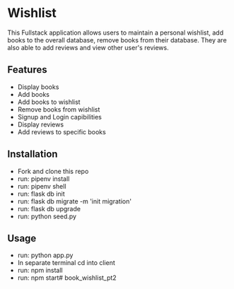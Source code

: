 # Wishlist
This Fullstack application allows users to maintain a personal wishlist, add books to the overall database, remove books from their database. They are also able to add reviews and view other user's reviews.

## Features
- Display books
- Add books
- Add books to wishlist
- Remove books from wishlist
- Signup and Login capibilities
- Display reviews
- Add reviews to specific books

## Installation
- Fork and clone this repo
- run: pipenv install
- run: pipenv shell
- run: flask db init
- run: flask db migrate -m 'init migration'
- run: flask db upgrade
- run: python seed.py


## Usage
- run: python app.py
- In separate terminal cd into client
- run: npm install
- run: npm start# book_wishlist_pt2
